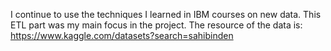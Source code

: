 I continue to use the techniques I learned in IBM courses on new data. This ETL part was my main focus in the project. The resource of the data is: https://www.kaggle.com/datasets?search=sahibinden
